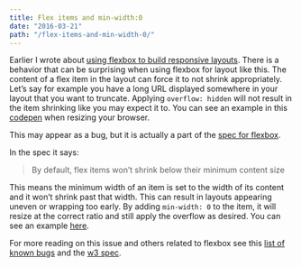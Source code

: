 ```yaml
---
title: Flex items and min-width:0
date: "2016-03-21"
path: "/flex-items-and-min-width-0/"
---
```


Earlier I wrote about [using flexbox to build responsive layouts](/2016/01/responsive-layouts-with-flexbox/). There is a behavior that can be surprising when using flexbox for layout like this. The content of a flex item in the layout can force it to not shrink appropriately. Let’s say for example you have a long URL displayed somewhere in your layout that you want to truncate. Applying `overflow: hidden` will not result in the item shrinking like you may expect it to. You can see an example in this  [codepen](http://codepen.io/dfmcphee/pen/reyPLa?editors=1100) when resizing your browser.

This may appear as a bug, but it is actually a part of the [spec for flexbox](https://www.w3.org/TR/2016/CR-css-flexbox-1-20160301/#flex-common).

In the spec it says:

> By default, flex items won’t shrink below their minimum content size

This means the minimum width of an item is set to the width of its content and it won’t shrink past that width. This can result in layouts appearing uneven or wrapping too early. By adding `min-width: 0` to the item, it will resize at the correct ratio and still apply the overflow as desired. You can see an example [here](http://codepen.io/dfmcphee/pen/aNJXEp?editors=1100).

For more reading on this issue and others related to flexbox see this [list of known bugs](https://github.com/philipwalton/flexbugs#1-minimum-content-sizing-of-flex-items-not-honored) and the [w3 spec](https://www.w3.org/TR/2016/CR-css-flexbox-1-20160301/#min-size-auto).
